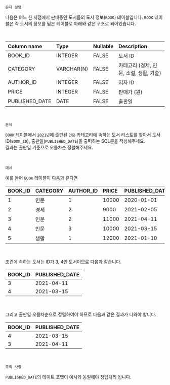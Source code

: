 `문제 설명`

다음은 어느 한 서점에서 판매중인 도서들의 도서 정보(`BOOK`) 테이블입니다.
`BOOK` 테이블은 각 도서의 정보를 담은 테이블로 아래와 같은 구조로 되어있습니다.

<br>

|Column name|Type|Nullable|Description|
|:--|:--|:--|:--|
|BOOK_ID|INTEGER|FALSE|도서 ID|
|CATEGORY|VARCHAR(N)|FALSE|카테고리 (경제, 인문, 소설, 생활, 기술)|
|AUTHOR_ID|INTEGER|FALSE|저자 ID|
|PRICE|INTEGER|FALSE|판매가 (원)|
|PUBLISHED_DATE|DATE|FALSE|출판일|
<br>


`문제`

`BOOK` 테이블에서 `2021년`에 출판된 `인문` 카테고리에 속하는 도서 리스트를 찾아서 도서 ID(`BOOK_ID`), 출판일(`PUBLISHED_DATE`)을 출력하는 SQL문을 작성해주세요.
<br>
결과는 출판일 기준으로 오름차순 정렬해주세요.

<br>

`예시`

예를 들어 `BOOK` 테이블이 다음과 같다면
<br>

|BOOK_ID|CATEGORY|AUTHOR_ID|PRICE|PUBLISHED_DATE|
|:--|:--|:--|:--|:--|
|1|인문|1|10000|2020-01-01|
|2|경제|2|9000|2021-02-05|
|3|인문|2|11000|2021-04-11|
|4|인문|3|10000|2021-03-15|
|5|생활|1|12000|2021-01-10|
<br>

조건에 속하는 도서는 ID가 3, 4인 도서이므로 다음과 같습니다.
<br>

|BOOK_ID|PUBLISHED_DATE|
|:--|:--|
|3|2021-04-11|
|4|2021-03-15|
<br>

그리고 출판일 오름차순으로 정렬하여야 하므로 다음과 같은 결과가 나와야 합니다.
<br>

|BOOK_ID|PUBLISHED_DATE|
|:--|:--|
|4|2021-03-15|
|3|2021-04-11|
<br>


`주의 사항`

`PUBLISHED_DATE`의 데이트 포맷이 예시와 동일해야 정답처리 됩니다.